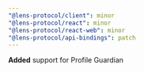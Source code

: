 ```yaml
---
"@lens-protocol/client": minor
"@lens-protocol/react": minor
"@lens-protocol/react-web": minor
"@lens-protocol/api-bindings": patch
---
```


**Added** support for Profile Guardian
